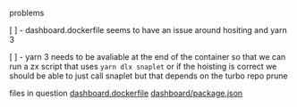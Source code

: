 problems 

[ ] - dashboard.dockerfile seems to have an issue around hositing and yarn 3 

[ ] - yarn 3 needs to be avaliable at the end of the container so that we can run a zx script that uses `yarn dlx snaplet` or if the hoisting is correct we should be able to just call snaplet but that depends on the turbo repo prune


files in question
[dashboard.dockerfile](https://github.com/BurnedChris/monorepo-demo/blob/main/dashboard.dockerfile)
[dashboard/package.json](https://github.com/BurnedChris/monorepo-demo/blob/main/services/dashboard/package.json)
